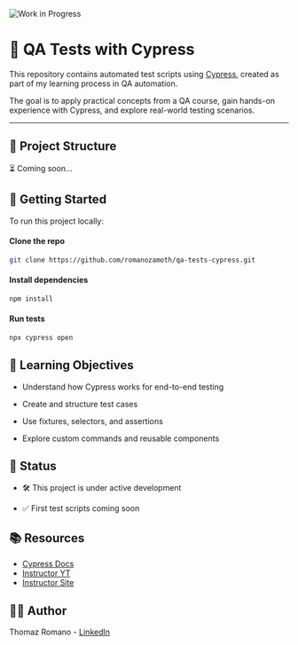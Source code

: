![Work in Progress](https://img.shields.io/badge/status-in--progress-orange)

# 🧪 QA Tests with Cypress

This repository contains automated test scripts using [Cypress](https://www.cypress.io/), created as part of my learning process in QA automation.


The goal is to apply practical concepts from a QA course, gain hands-on experience with Cypress, and explore real-world testing scenarios.


---


## 📁 Project Structure

⏳ Coming soon...
<!--
```bash

qa-tests-cypress/

├── cypress/

│   ├── e2e/            # Test scenarios

│   ├── fixtures/       # Test data

│   ├── support/        # Helpers and configuration

├── cypress.config.js   # Cypress configuration

├── package.json        # Project dependencies

└── README.md           # Project documentation

```
-->

## 🚀 Getting Started

To run this project locally:

#### Clone the repo

```bash
git clone https://github.com/romanozamoth/qa-tests-cypress.git
```

#### Install dependencies

```bash
npm install
```
#### Run tests

```bash
npx cypress open
```


## 📌 Learning Objectives

- Understand how Cypress works for end-to-end testing

- Create and structure test cases

- Use fixtures, selectors, and assertions

- Explore custom commands and reusable components



## 🚧 Status

- 🛠️ This project is under active development

- ✅ First test scripts coming soon



## 📚 Resources

- [Cypress Docs](https://docs.cypress.io/app/get-started/why-cypress)
- [Instructor YT](https://www.youtube.com/@QAzando)
- [Instructor Site](https://qazando.com.br/)


## 🧑‍💻 Author

Thomaz Romano - [LinkedIn](https://www.linkedin.com/in/thomaz-romano/)